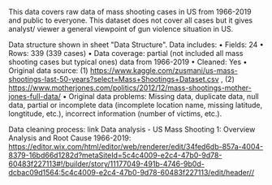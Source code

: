 This data covers raw data of mass shooting cases in US from 1966-2019 and public to everyone. This dataset does not cover all cases but it gives analyst/ viewer a general viewpoint of gun violence situation in US. 

Data structure shown in sheet "Data Structure". Data includes:
• Fields: 24
• Rows: 339 (339 cases)
• Data coverage: partial (not included all mass shooting cases but typical ones) data from 1966-2019
• Cleaned: Yes
• Original data source: (1) https://www.kaggle.com/zusmani/us-mass-shootings-last-50-years?select=Mass+Shootings+Dataset.csv , (2) https://www.motherjones.com/politics/2012/12/mass-shootings-mother-jones-full-data/
• Original data problems: Missing data, duplicate data, null data, partial or incomplete data (incomplete location name, missing latitude, longtitude, etc.), incorrect information (number of victims, etc.).

Data cleaning process: link
Data analysis - US Mass Shooting 1: Overview Analysis and Root Cause 1966-2019: https://editor.wix.com/html/editor/web/renderer/edit/34fed6db-857a-4004-8379-16bd66d1282d?metaSiteId=5c4c4009-e2c4-47b0-9d78-60483f227113#!/builder/story/11177049-491b-4746-9b0d-dcbac09d1564:5c4c4009-e2c4-47b0-9d78-60483f227113/edit/header//
